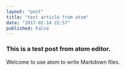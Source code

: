 ```yaml
---
layout: "post"
title: "test article from atom"
date: "2017-02-14 22:57"
published: False
---
```


### This is a test post from atom editor.

Welcome to use atom to write Markdown files.
